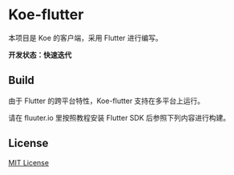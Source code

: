 # Koe-flutter

本项目是 Koe 的客户端，采用 Flutter 进行编写。

**开发状态：快速迭代**

## Build

由于 Flutter 的跨平台特性，Koe-flutter 支持在多平台上运行。

请在 fluuter.io 里按照教程安装 Flutter SDK 后参照下列内容进行构建。

## License

[MIT License](LICENSE)